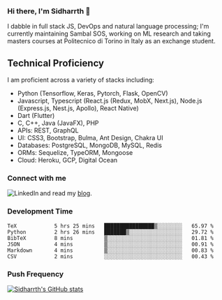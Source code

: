 ### Hi there, I'm Sidharrth 👋

I dabble in full stack JS, DevOps and natural language processing; I'm currently maintaining Sambal SOS, working on ML research and taking masters courses at Politecnico di Torino in Italy as an exchange student. 

## Technical Proficiency
I am proficient across a variety of stacks including:
- Python (Tensorflow, Keras, Pytorch, Flask, OpenCV)
- Javascript, Typescript (React.js (Redux, MobX, Next.js), Node.js (Express.js, Nest.js, Apollo), React Native)
- Dart (Flutter)
- C, C++, Java (JavaFX), PHP
- APIs: REST, GraphQL
- UI: CSS3, Bootstrap, Bulma, Ant Design, Chakra UI
- Databases: PostgreSQL, MongoDB, MySQL, Redis
- ORMs: Sequelize, TypeORM, Mongoose
- Cloud: Heroku, GCP, Digital Ocean

### Connect with me

[<img align="left" alt="LinkedIn" src="https://img.shields.io/badge/linkedin-%230077B5.svg?&style=for-the-badge&logo=linkedin&logoColor=white" />][linkedin]
and read my [blog].


### Development Time
<!--START_SECTION:waka-->

```text
TeX            5 hrs 25 mins   ████████████████▒░░░░░░░░   65.97 %
Python         2 hrs 26 mins   ███████▒░░░░░░░░░░░░░░░░░   29.72 %
BibTeX         8 mins          ▒░░░░░░░░░░░░░░░░░░░░░░░░   01.81 %
JSON           4 mins          ▒░░░░░░░░░░░░░░░░░░░░░░░░   00.91 %
Markdown       4 mins          ▒░░░░░░░░░░░░░░░░░░░░░░░░   00.83 %
CSV            2 mins          ░░░░░░░░░░░░░░░░░░░░░░░░░   00.43 %
```

<!--END_SECTION:waka-->

### Push Frequency
[![Sidharrth's GitHub stats](https://github-readme-stats.vercel.app/api?username=sidharrth2002&show_icons=true)](https://github.com/sidharrth2002/github-readme-stats)

[site]: https://sidharrth.me/
[blog]: https://mathsforgeeks.org/blog
[linkedin]: https://www.linkedin.com/in/sidharrth-nagappan/

